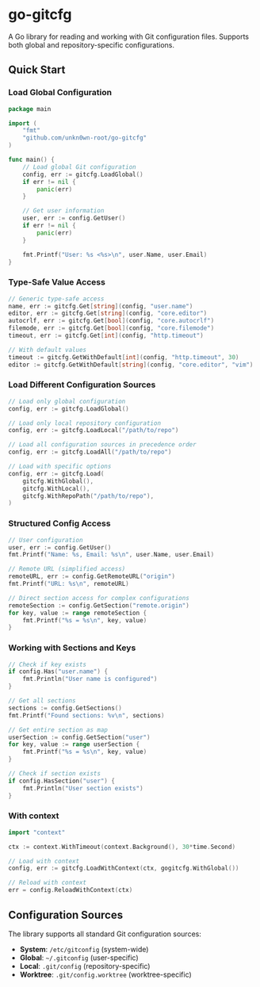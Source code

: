# go-gitcfg

A Go library for reading and working with Git configuration files. Supports both global and repository-specific configurations.

## Quick Start

### Load Global Configuration

```go
package main

import (
    "fmt"
    "github.com/unkn0wn-root/go-gitcfg"
)

func main() {
    // Load global Git configuration
    config, err := gitcfg.LoadGlobal()
    if err != nil {
        panic(err)
    }

    // Get user information
    user, err := config.GetUser()
    if err != nil {
        panic(err)
    }

    fmt.Printf("User: %s <%s>\n", user.Name, user.Email)
}
```

### Type-Safe Value Access

```go
// Generic type-safe access
name, err := gitcfg.Get[string](config, "user.name")
editor, err := gitcfg.Get[string](config, "core.editor")
autocrlf, err := gitcfg.Get[bool](config, "core.autocrlf")
filemode, err := gitcfg.Get[bool](config, "core.filemode")
timeout, err := gitcfg.Get[int](config, "http.timeout")

// With default values
timeout := gitcfg.GetWithDefault[int](config, "http.timeout", 30)
editor := gitcfg.GetWithDefault[string](config, "core.editor", "vim")
```

### Load Different Configuration Sources

```go
// Load only global configuration
config, err := gitcfg.LoadGlobal()

// Load only local repository configuration
config, err := gitcfg.LoadLocal("/path/to/repo")

// Load all configuration sources in precedence order
config, err := gitcfg.LoadAll("/path/to/repo")

// Load with specific options
config, err := gitcfg.Load(
    gitcfg.WithGlobal(),
    gitcfg.WithLocal(),
    gitcfg.WithRepoPath("/path/to/repo"),
)
```

### Structured Config Access

```go
// User configuration
user, err := config.GetUser()
fmt.Printf("Name: %s, Email: %s\n", user.Name, user.Email)

// Remote URL (simplified access)
remoteURL, err := config.GetRemoteURL("origin")
fmt.Printf("URL: %s\n", remoteURL)

// Direct section access for complex configurations
remoteSection := config.GetSection("remote.origin")
for key, value := range remoteSection {
    fmt.Printf("%s = %s\n", key, value)
}
```

### Working with Sections and Keys

```go
// Check if key exists
if config.Has("user.name") {
    fmt.Println("User name is configured")
}

// Get all sections
sections := config.GetSections()
fmt.Printf("Found sections: %v\n", sections)

// Get entire section as map
userSection := config.GetSection("user")
for key, value := range userSection {
    fmt.Printf("%s = %s\n", key, value)
}

// Check if section exists
if config.HasSection("user") {
    fmt.Println("User section exists")
}
```

### With context

```go
import "context"

ctx := context.WithTimeout(context.Background(), 30*time.Second)

// Load with context
config, err := gitcfg.LoadWithContext(ctx, gogitcfg.WithGlobal())

// Reload with context
err = config.ReloadWithContext(ctx)
```

## Configuration Sources

The library supports all standard Git configuration sources:

- **System**: `/etc/gitconfig` (system-wide)
- **Global**: `~/.gitconfig` (user-specific)
- **Local**: `.git/config` (repository-specific)
- **Worktree**: `.git/config.worktree` (worktree-specific)
